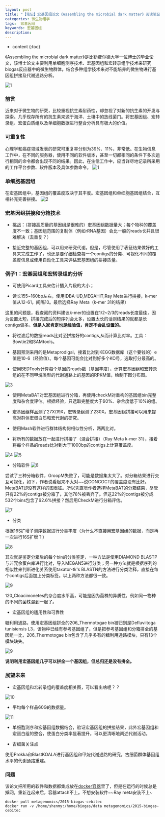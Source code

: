 ```yaml
---
layout: post
title: "【笔记】宏基因组论文《Assembling the microbial dark matter》阅读笔记"
categories: 微生物组学
tags:  宏基因组 
keywords: 宏基因组
description: 
---
```


* content
{:toc}


《Assembling the microbial dark matter》是比勒费尔德大学一位博士的毕业论文，该博士论文主要利用单细胞测序技术、宏基因组和宏转录组学技术来研究biogas反应器中的微生物群体，结合多种组学技术来对不能培养的微生物进行基因组拼接及代谢通路分析。




![1](http://o7zaxp1i2.bkt.clouddn.com/IMG_2949.JPG)

### 前言

近来对于微生物的研究，比较重视抗生素耐药性，却忽视了对新的抗生素的开发与探索。几乎现存所有的抗生素来源于海洋、土壤中的放线菌门。将宏基因组、宏转录组、宏蛋白质组以及单细胞数据进行整合分析具有极大的价值。

### 可重复性

心理学和癌症领域发表的研究可重复率分别为39%、11%，非常低。在生物信息工作中，在不同的服务器，使用不同的软件版本，甚至一切都相同的条件下多次运行相同的命令都会出现不同的结果。因此，在生信工作中，应当详尽地记录所采用的工作平台参数、软件版本及具体参数命令。
![1](http://o7zaxp1i2.bkt.clouddn.com/0f6eea52-4a68-4cc1-ab29-316562a328c9.png)

### 单细胞基因组

在宏基因组中，基因组的覆盖度取决于其丰度。宏基因组和单细胞基因组结合，互相补充完善拼接。
![2](http://o7zaxp1i2.bkt.clouddn.com/493f2d36-d533-47ed-8ad2-3f1828c605b9.png)

### 宏基因组拼接和分箱技术

- 挑战：（拼接高质量的基因组是很难的）宏基因组数据量大；每个物种的覆盖度不一致；基因组范围的复制体（例如rRNA基因）会比一般的reads长并且很难解决（去重复？）

- 接近完整的基因组，可以用来研究代谢。但是，尽管使用了表征结果做好的工具来完成工作了，也还是要仔细检查每一个contigs的分类、可视化不同的覆盖度信息或使用自动化工具来评估宏基因组的拼接质量。

### 例子1：宏基因组和宏转录组的分析

- 可使用Picard工具来估计插入片段的大小；

- 读长155~160bp左右，使用IDBA-UD,MEGAHIT,Ray Meta进行拼接，k-mer值从12-61，间隔10。最后选择Ray Meta（k-mer 31的结果）

这里的问题是，我查阅的资料建议k-mer的设置在1/2~2/3的reads长度最佳，因为设置太短，拼接完成后的短序列会太多，设置太长的话则结果的就都是长contigs偏多。**但是人家肯定也是经验值，肯定不会乱设置的。**

- 将过滤后的数据reads比对至拼接好的contigs,从而计算比对率。工具：Bowtie2和SAMtools。

- 基因预测采用的是Metaprodigal，接着比对到KEGG数据库（这个要钱的）e值是10-6（经验值）。每个基因可能会比对到好多个KO号，选取打分最高的。

- 使用BEDTools计算每个基因的reads数（基因丰度），计算宏基因组和宏转录组的在不同甲烷类型的代谢通路上的基因的RPKM值，绘制下图分布图。

![3](http://o7zaxp1i2.bkt.clouddn.com/a5268978-62c6-47bf-bc5e-6b5d14910062.jpg)

- 使用MetaBAT对宏基因组进行分箱，再使用checkM对重构的基因组bin完整度和杂合度评估。根据经验，只选取完整度大于90%、杂合度低于10%的组。

- 宏基因组样品测了27X\19X，宏转录组测了230X。宏基因组拼接可以用来提高对群体宏蛋白质和宏代谢的研究。

- 使用Mash软件进行群体结构何相似性分析，两两比对。

- 将所有的数据放在一起进行拼接了（混合拼接）（Ray Meta k-mer 31），接着将每个样品的reads比对到大于1000bp的contigs上计算覆盖度。

![4](http://o7zaxp1i2.bkt.clouddn.com/943b7d78-4a7f-48c7-b8c0-39d02b936922.jpg)
![5](http://o7zaxp1i2.bkt.clouddn.com/11e09eff-96e5-434f-adb0-7d83263ede1d.jpg) 

- 分箱软件
![6](http://o7zaxp1i2.bkt.clouddn.com/f5c92962-031a-4143-ab80-4a46e7fadd08.png)

尝试了三种分箱软件，GroopM失败了，可能是数据集太大了。对分箱结果进行交互可视化，如下，作者说看起来不太对~~说CONCOCT的覆盖度没有比好。MetaBAT却没有这样的图表征。所以凭直觉作者选择MetaBAT的分箱结果，尽管只有22%的contigs被分箱了，其他78%被丢弃了。但这22%的contigs被分成532个bins包含了62.6%拼接？然后用CheckM进行分箱评估。

![7](http://o7zaxp1i2.bkt.clouddn.com/8ade84e5-1eea-4b8c-bbcf-1675acb1135d.jpg) 

- 分类

根据16S扩增子测序数据进行分类丰度（为什么不直接用宏基因组的数据，而是再一次进行16S扩增？）

![8](http://o7zaxp1i2.bkt.clouddn.com/ccd86046-9615-44d5-bae6-90e686ae1dbe.png)
 
其次就是鉴定分箱后的每个bin的分类鉴定，一种方法是使用DIAMOND BLASTP与非冗余蛋白库进行比对，导入MEGAN5进行分类；另一种方法就是根据序列的相似性来判断进化关系使用taxator-tk's BLASTN的方法进行分类注释，直接在每个contigs后面加上分类标签。以上两种方法都很一致。

![9](http://o7zaxp1i2.bkt.clouddn.com/bff8d814-0150-4074-bab2-a88f9dbeef3a.png)

120_Cloacimonetes的杂合度水平高，可能是因为菌株的异质性，例如同一物种的不同的菌株混到一起了。 


- 宏基因组的适用性和可靠性

糖利用通路，使用宏基因组拼全的206_Thermotogae bin被归到是Defluviitoga tunisiensis L3，该物种已经有参考基因组了，但是把参考基因组和分箱拼全的基因组一比，206_Thermotogae bin包含了几乎多有的糖利用通路模块，只有13个模块缺失。

![9](http://o7zaxp1i2.bkt.clouddn.com/f529ce03-e462-48cc-9c15-073ceeb38b3c.jpg)

**说明利用宏基因组几乎可以拼全一个基因组，但总归还是没有拼全。**

 
### 展望未来

- 宏基因组和宏转录组的覆盖度相关图，可以看出啥呢？？

![10](http://o7zaxp1i2.bkt.clouddn.com/50b097a9-36ea-45fb-bfea-2e578d1bf9b8.jpg)

- 平均每个样品60G的数据量。

![11](http://o7zaxp1i2.bkt.clouddn.com/176fd79c-8b88-47b5-9f1c-95a023d80530.png)

- 单细胞测序和宏基因组数据结合，验证宏基因组的拼接结果，此外宏基因组和宏蛋白组的整合，使蛋白分类率显著提升，可以更清晰地阐述代谢活动。

- 古细菌关注点

使用Prokka和BlastKOALA进行基因组和甲烷代谢通路的研究。古细菌群体基因组水平的代谢通路重建。

### 问题
该论文把所用的软件和数据都集成放在[docker容器](https://hub.docker.com/r/metagenomics/2015-biogas-cebitec/)里了，但是在运行的时候总是掉网，重新连起来后，容器attach不上。不想安装软件~~Ray meta安装不上~


```
docker pull metagenomics/2015-biogas-cebitec
docker run -v /home/shenmy:/home/biogas/data metagenomics/2015-biogas-cebitec
```
